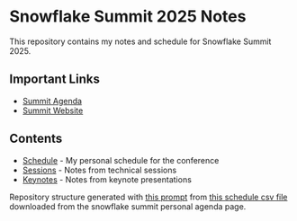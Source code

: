 # Snowflake Summit 2025 Notes

This repository contains my notes and schedule for Snowflake Summit 2025.

## Important Links

- [Summit Agenda](https://reg.snowflake.com/flow/snowflake/summit25/agenda/page/main)
- [Summit Website](https://www.snowflake.com/en/summit/)

## Contents

- [Schedule](schedule.md) - My personal schedule for the conference
- [Sessions](sessions/) - Notes from technical sessions
- [Keynotes](keynotes/) - Notes from keynote presentations

Repository structure generated with [this prompt](starting_prompt.txt) from [this schedule csv file](schedule.csv) downloaded from the snowflake summit personal agenda page.
